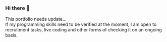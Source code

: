 ### Hi there 👋

This portfolio needs update...\
If my programming skills need to be verified at the moment, I am open to recruitment tasks, live coding and other forms of checking it on an ongoing basis.
